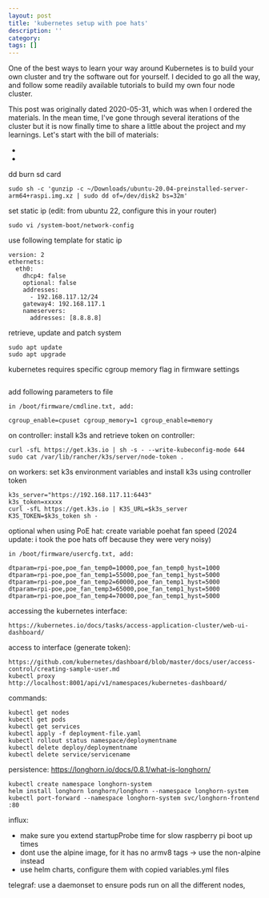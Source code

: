 ```yaml
---
layout: post
title: 'kubernetes setup with poe hats'
description: ''
category:
tags: []
---
```


One of the best ways to learn your way around Kubernetes is to build your own cluster and try the software out for yourself. I decided to go all the way, and follow some readily available tutorials to build my own four node cluster.

This post was originally dated 2020-05-31, which was when I ordered the materials. In the mean time, I've gone through several iterations of the cluster but it is now finally time to share a little about the project and my learnings. Let's start with the bill of materials:

-

-

dd burn sd card

```
sudo sh -c 'gunzip -c ~/Downloads/ubuntu-20.04-preinstalled-server-arm64+raspi.img.xz | sudo dd of=/dev/disk2 bs=32m'
```

set static ip (edit: from ubuntu 22, configure this in your router)

```
sudo vi /system-boot/network-config
```

use following template for static ip

```
version: 2
ethernets:
  eth0:
    dhcp4: false
    optional: false
    addresses:
      - 192.168.117.12/24
    gateway4: 192.168.117.1
    nameservers:
      addresses: [8.8.8.8]
```

retrieve, update and patch system

```
sudo apt update
sudo apt upgrade
```

kubernetes requires specific cgroup memory flag in firmware settings

```

```

add following parameters to file

```
in /boot/firmware/cmdline.txt, add:

cgroup_enable=cpuset cgroup_memory=1 cgroup_enable=memory
```

on controller: install k3s and retrieve token on controller:

```
curl -sfL https://get.k3s.io | sh -s - --write-kubeconfig-mode 644
sudo cat /var/lib/rancher/k3s/server/node-token .
```

on workers: set k3s environment variables and install k3s using controller token

```
k3s_server="https://192.168.117.11:6443"
k3s_token=xxxxx
curl -sfL https://get.k3s.io | K3S_URL=$k3s_server K3S_TOKEN=$k3s_token sh -
```

optional when using PoE hat: create variable poehat fan speed (2024 update: i took the poe hats off because they were very noisy)

```
in /boot/firmware/usercfg.txt, add:

dtparam=rpi-poe,poe_fan_temp0=10000,poe_fan_temp0_hyst=1000
dtparam=rpi-poe,poe_fan_temp1=55000,poe_fan_temp1_hyst=5000
dtparam=rpi-poe,poe_fan_temp2=60000,poe_fan_temp1_hyst=5000
dtparam=rpi-poe,poe_fan_temp3=65000,poe_fan_temp1_hyst=5000
dtparam=rpi-poe,poe_fan_temp4=70000,poe_fan_temp1_hyst=5000
```

accessing the kubernetes interface:

```
https://kubernetes.io/docs/tasks/access-application-cluster/web-ui-dashboard/
```

access to interface (generate token):

```
https://github.com/kubernetes/dashboard/blob/master/docs/user/access-control/creating-sample-user.md
kubectl proxy
http://localhost:8001/api/v1/namespaces/kubernetes-dashboard/
```

commands:

```
kubectl get nodes
kubectl get pods
kubectl get services
kubectl apply -f deployment-file.yaml
kubectl rollout status namespace/deploymentname
kubectl delete deploy/deploymentname
kubectl delete service/servicename
```

persistence:
https://longhorn.io/docs/0.8.1/what-is-longhorn/

```
kubectl create namespace longhorn-system
helm install longhorn longhorn/longhorn --namespace longhorn-system
kubectl port-forward --namespace longhorn-system svc/longhorn-frontend :80
```

influx:

-   make sure you extend startupProbe time for slow raspberry pi boot up times
-   dont use the alpine image, for it has no armv8 tags -> use the non-alpine instead
-   use helm charts, configure them with copied variables.yml files

telegraf:
use a daemonset to ensure pods run on all the different nodes,
